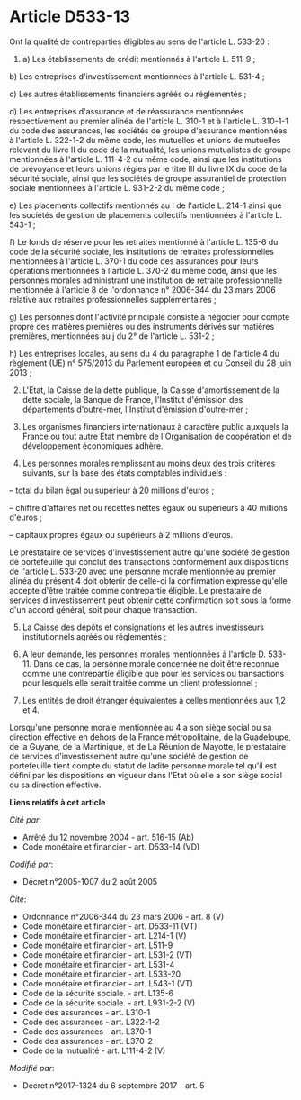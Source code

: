 # Article D533-13

Ont la qualité de contreparties éligibles au sens de l'article L. 533-20 : 

1. a) Les établissements de crédit mentionnés à l'article L. 511-9 ; 

b) Les entreprises d'investissement mentionnées à l'article L. 531-4 ; 

c) Les autres établissements financiers agréés ou réglementés ; 

d) Les entreprises d'assurance et de réassurance mentionnées respectivement au premier alinéa de l'article L. 310-1 et à
l'article L. 310-1-1 du code des assurances, les sociétés de groupe d'assurance mentionnées à l'article L. 322-1-2 du même
code, les mutuelles et unions de mutuelles relevant du livre II du code de la mutualité, les unions mutualistes de groupe
mentionnées à l'article L. 111-4-2 du même code, ainsi que les institutions de prévoyance et leurs unions régies par le titre
III du livre IX du code de la sécurité sociale, ainsi que les sociétés de groupe assurantiel de protection sociale
mentionnées à l'article L. 931-2-2 du même code ; 

e) Les placements collectifs mentionnés au I de l'article L. 214-1 ainsi que les sociétés de gestion de placements collectifs
mentionnées à l'article L. 543-1 ; 

f) Le fonds de réserve pour les retraites mentionné à l'article L. 135-6 du code de la sécurité sociale, les institutions de
retraites professionnelles mentionnées à l'article L. 370-1 du code des assurances pour leurs opérations mentionnées à
l'article L. 370-2 du même code, ainsi que les personnes morales administrant une institution de retraite professionnelle
mentionnée à l'article 8 de l'ordonnance n° 2006-344 du 23 mars 2006 relative aux retraites professionnelles
supplémentaires ; 

g) Les personnes dont l'activité principale consiste à négocier pour compte propre des matières premières ou des instruments
dérivés sur matières premières, mentionnées au j du 2° de l'article L. 531-2 ; 

h) Les entreprises locales, au sens du 4 du paragraphe 1 de l'article 4 du règlement (UE) n° 575/2013 du Parlement européen
et du Conseil du 28 juin 2013 ; 

2. L'Etat, la Caisse de la dette publique, la Caisse d'amortissement de la dette sociale, la Banque de France, l'Institut
d'émission des départements d'outre-mer, l'Institut d'émission d'outre-mer ; 

3. Les organismes financiers internationaux à caractère public auxquels la France ou tout autre Etat membre de l'Organisation
de coopération et de développement économiques adhère. 

4. Les personnes morales remplissant au moins deux des trois critères suivants, sur la base des états comptables
individuels : 

– total du bilan égal ou supérieur à 20 millions d'euros ; 

– chiffre d'affaires net ou recettes nettes égaux ou supérieurs à 40 millions d'euros ; 

– capitaux propres égaux ou supérieurs à 2 millions d'euros. 

Le prestataire de services d'investissement autre qu'une société de gestion de portefeuille qui conclut des transactions
conformément aux dispositions de l'article L. 533-20 avec une personne morale mentionnée au premier alinéa du présent 4 doit
obtenir de celle-ci la confirmation expresse qu'elle accepte d'être traitée comme contrepartie éligible. Le prestataire de
services d'investissement peut obtenir cette confirmation soit sous la forme d'un accord général, soit pour chaque
transaction. 

5. La Caisse des dépôts et consignations et les autres investisseurs institutionnels agréés ou réglementés ; 

6. A leur demande, les personnes morales mentionnées à l'article D. 533-11. Dans ce cas, la personne morale concernée ne doit
être reconnue comme une contrepartie éligible que pour les services ou transactions pour lesquels elle serait traitée comme
un client professionnel ; 

7. Les entités de droit étranger équivalentes à celles mentionnées aux 1,2 et 4. 

Lorsqu'une personne morale mentionnée au 4 a son siège social ou sa direction effective en dehors de la France
métropolitaine, de la Guadeloupe, de la Guyane, de la Martinique, et de La Réunion de Mayotte, le prestataire de services
d'investissement autre qu'une société de gestion de portefeuille tient compte du statut de ladite personne morale tel qu'il
est défini par les dispositions en vigueur dans l'Etat où elle a son siège social ou sa direction effective.

**Liens relatifs à cet article**

_Cité par_:

  - Arrêté du 12 novembre 2004 - art. 516-15 (Ab)
  - Code monétaire et financier - art. D533-14 (VD)

_Codifié par_:

  - Décret n°2005-1007 du 2 août 2005

_Cite_:

  - Ordonnance n°2006-344 du 23 mars 2006 - art. 8 (V)
  - Code monétaire et financier - art. D533-11 (VT)
  - Code monétaire et financier - art. L214-1 (V)
  - Code monétaire et financier - art. L511-9
  - Code monétaire et financier - art. L531-2 (VT)
  - Code monétaire et financier - art. L531-4
  - Code monétaire et financier - art. L533-20
  - Code monétaire et financier - art. L543-1 (VT)
  - Code de la sécurité sociale. - art. L135-6
  - Code de la sécurité sociale. - art. L931-2-2 (V)
  - Code des assurances - art. L310-1
  - Code des assurances - art. L322-1-2
  - Code des assurances - art. L370-1
  - Code des assurances - art. L370-2
  - Code de la mutualité - art. L111-4-2 (V)

_Modifié par_:

  - Décret n°2017-1324 du 6 septembre 2017 - art. 5

